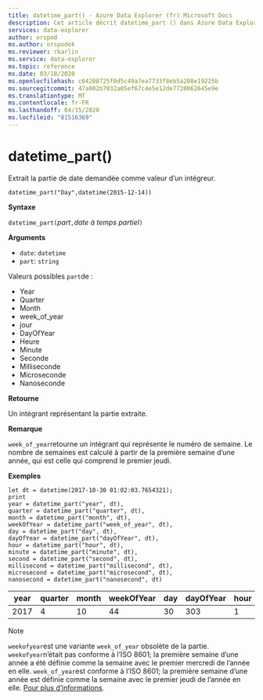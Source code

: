```yaml
---
title: datetime_part() - Azure Data Explorer (fr) Microsoft Docs
description: Cet article décrit datetime_part () dans Azure Data Explorer.
services: data-explorer
author: orspod
ms.author: orspodek
ms.reviewer: rkarlin
ms.service: data-explorer
ms.topic: reference
ms.date: 03/18/2020
ms.openlocfilehash: c64208725f0d5c49a7ea7733f8eb5a208e19225b
ms.sourcegitcommit: 47a002b7032a05ef67c4e5e12de7720062645e9e
ms.translationtype: MT
ms.contentlocale: fr-FR
ms.lasthandoff: 04/15/2020
ms.locfileid: "81516369"
---
```

# <a name="datetime_part"></a>datetime_part()

Extrait la partie de date demandée comme valeur d’un intégreur.

```kusto
datetime_part("Day",datetime(2015-12-14))
```

**Syntaxe**

`datetime_part(`*part*`,`*date à temps partiel*`)`

**Arguments**

* `date`: `datetime`
* `part`: `string`

Valeurs possibles `part`de : 
- Year
- Quarter
- Month
- week_of_year
- jour
- DayOfYear
- Heure
- Minute
- Seconde
- Milliseconde
- Microseconde
- Nanoseconde

**Retourne**

Un intégrant représentant la partie extraite.

**Remarque**

`week_of_year`retourne un intégrant qui représente le numéro de semaine. Le nombre de semaines est calculé à partir de la première semaine d’une année, qui est celle qui comprend le premier jeudi.

**Exemples**

```kusto
let dt = datetime(2017-10-30 01:02:03.7654321); 
print 
year = datetime_part("year", dt),
quarter = datetime_part("quarter", dt),
month = datetime_part("month", dt),
weekOfYear = datetime_part("week_of_year", dt),
day = datetime_part("day", dt),
dayOfYear = datetime_part("dayOfYear", dt),
hour = datetime_part("hour", dt),
minute = datetime_part("minute", dt),
second = datetime_part("second", dt),
millisecond = datetime_part("millisecond", dt),
microsecond = datetime_part("microsecond", dt),
nanosecond = datetime_part("nanosecond", dt)

```

|year|quarter|month|weekOfYear|day|dayOfYear|hour|minute|second|milliseconde|microseconde|nanoseconde|
|---|---|---|---|---|---|---|---|---|---|---|---|
|2017|4|10|44|30|303|1|2|3|765|765432|765432100|

> [!NOTE]
> `weekofyear`est une variante `week_of_year` obsolète de la partie. `weekofyear`n’était pas conforme à l’ISO 8601; la première semaine d’une année a été définie comme la semaine avec le premier mercredi de l’année en elle.
`week_of_year`est conforme à l’ISO 8601; la première semaine d’une année est définie comme la semaine avec le premier jeudi de l’année en elle. [Pour plus d’informations](https://en.wikipedia.org/wiki/ISO_8601#Week_dates).